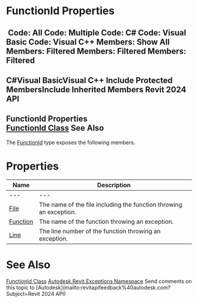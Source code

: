 # FunctionId Properties

﻿
 Code: All Code: Multiple Code: C# Code: Visual Basic Code: Visual C++  Members: Show All Members: Filtered Members: Filtered Members: Filtered   
---  
C#Visual BasicVisual C++
Include Protected MembersInclude Inherited Members
Revit 2024 API  
---  
FunctionId Properties  
[FunctionId Class](f510babd-969e-98fd-530e-c58fe4c9e5ca.md "FunctionId Class") See Also  
---  
The [FunctionId](f510babd-969e-98fd-530e-c58fe4c9e5ca.md "FunctionId Class") type exposes the following members.
# Properties
| Name | Description |
| --- | --- |
| --- | --- | --- |
| [File](0ce4abe3-ca5f-2b09-939e-51c17c079524.md "File Property") | The name of the file including the function throwing an exception. |
| [Function](5c588f69-25c7-b65f-ac2f-25c870437ca4.md "Function Property") | The name of the function throwing an exception. |
| [Line](49c153ad-c2db-913e-d3c4-edafdbe207e7.md "Line Property") | The line number of the function throwing an exception. |

# See Also
[FunctionId Class](f510babd-969e-98fd-530e-c58fe4c9e5ca.md "FunctionId Class")
[Autodesk.Revit.Exceptions Namespace](e3bbc463-dccb-6964-e8ef-697c9ed07a27.md "Autodesk.Revit.Exceptions Namespace")
Send comments on this topic to [Autodesk](mailto:revitapifeedback%40autodesk.com?Subject=Revit 2024 API)
